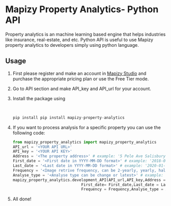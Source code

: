 # Mapizy Property Analytics- Python API

Property analytics is an machine learning based engine that helps industries like insurance, real-estate, and etc. Python API is useful to use Mapizy property analytics to developers simply using python language.

## Usage

1. First please register and make an account in [Mapizy Studio](https://mapizy-studio.com) and purchase the appropriate pricing plan or use the Free Tier mode.

2. Go to API section and make API_key and API_url for your account.

3. Install the package using 

   ​	

   ```C
   pip install pip install mapizy-property-analytics
   ```

4. If you want to process analysis for a specific property you can use the following code:

   ```python
   from mapizy_property_analytics import mapizy_property_analytics
   API_url = '<YOUR API URL>'
   API_key = '<YOUR API KEY>'
   Address = '<The property address>' # example: '5 Pele Ave Salisbury East Salisbury SA 5109'
   First_date = '<First date in YYYY-MM-DD format>' # example: '2018-01-01
   Last_date = '<Last date in YYYY-MM-DD format>' # example: '2020-01-01
   Frequency = '<Image retrive frequency, can be 2-yearly, yearly, half-yearly, quarterly>'
   Analyse_type = '<Analyse type can be change or latest>' # example: 'change'
   mapizy_property_analytics.development_API(API_url,API_key,Address = Address,\
                                 First_date= First_date,Last_date = Last_date,\
                                 Frequency = Frequency,Analyse_type = Analyse_type)
   ```

5. All done!

